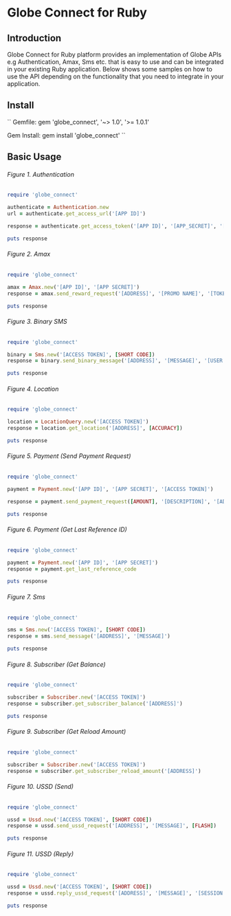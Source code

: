 # Globe Connect for Ruby

## Introduction
Globe Connect for Ruby platform provides an implementation of Globe APIs e.g Authentication, Amax,
Sms etc. that is easy to use and can be integrated in your existing Ruby application. Below shows
some samples on how to use the API depending on the functionality that you need to integrate in your
application.

## Install
``
Gemfile:
gem 'globe_connect', '~> 1.0', '>= 1.0.1'

Gem Install:
gem install 'globe_connect'
``
## Basic Usage

###### Figure 1. Authentication

```ruby
require 'globe_connect'

authenticate = Authentication.new
url = authenticate.get_access_url('[APP ID]')

response = authenticate.get_access_token('[APP ID]', '[APP_SECRET]', '[CODE]')

puts response
```

###### Figure 2. Amax

```ruby
require 'globe_connect'

amax = Amax.new('[APP ID]', '[APP SECRET]')
response = amax.send_reward_request('[ADDRESS]', '[PROMO NAME]', '[TOKEN]')

puts response
```

###### Figure 3. Binary SMS

```ruby
require 'globe_connect'

binary = Sms.new('[ACCESS TOKEN]', [SHORT CODE])
response = binary.send_binary_message('[ADDRESS]', '[MESSAGE]', '[USER DATA HEADER]')

puts response
```

###### Figure 4. Location

```ruby
require 'globe_connect'

location = LocationQuery.new('[ACCESS TOKEN]')
response = location.get_location('[ADDRESS]', [ACCURACY])

puts response
```

###### Figure 5. Payment (Send Payment Request)

```ruby
require 'globe_connect'

payment = Payment.new('[APP ID]', '[APP SECRET]', '[ACCESS TOKEN]')

response = payment.send_payment_request([AMOUNT], '[DESCRIPTION]', '[ADDRESS]', '[END USER ID]', '[TRANSACTION OPERATION STATUS]')

puts response
```

###### Figure 6. Payment (Get Last Reference ID)

```ruby
require 'globe_connect'

payment = Payment.new('[APP ID]', '[APP SECRET]')
response = payment.get_last_reference_code

puts response
```

###### Figure 7. Sms

```ruby
require 'globe_connect'

sms = Sms.new('[ACCESS TOKEN]', [SHORT CODE])
response = sms.send_message('[ADDRESS]', '[MESSAGE]')

puts response
```

###### Figure 8. Subscriber (Get Balance)

```ruby
require 'globe_connect'

subscriber = Subscriber.new('[ACCESS TOKEN]')
response = subscriber.get_subscriber_balance('[ADDRESS]')

puts response
```

###### Figure 9. Subscriber (Get Reload Amount)

```ruby
require 'globe_connect'

subscriber = Subscriber.new('[ACCESS TOKEN]')
response = subscriber.get_subscriber_reload_amount('[ADDRESS]')
```

###### Figure 10. USSD (Send)

```ruby
require 'globe_connect'

ussd = Ussd.new('[ACCESS TOKEN]', [SHORT CODE])
response = ussd.send_ussd_request('[ADDRESS]', '[MESSAGE]', [FLASH])

puts response
```

###### Figure 11. USSD (Reply)

```ruby
require 'globe_connect'

ussd = Ussd.new('[ACCESS TOKEN]', [SHORT CODE])
response = ussd.reply_ussd_request('[ADDRESS]', '[MESSAGE]', '[SESSION ID]', [FLASH])

puts response
```
